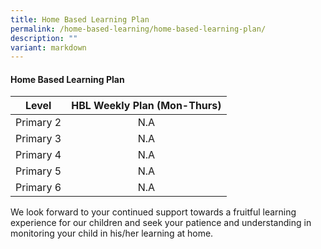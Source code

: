 ```yaml
---
title: Home Based Learning Plan
permalink: /home-based-learning/home-based-learning-plan/
description: ""
variant: markdown
---
```

<h4><strong>Home Based Learning Plan</strong></h4>

|   Level   |HBL Weekly Plan (Mon-Thurs) |
|:---------:|:---------------------------:|
| Primary 2 |    N.A   |
| Primary 3 |             N.A             |
| Primary 4 |             N.A             |
| Primary 5 |             N.A             |
| Primary 6 |              N.A            |

We look forward to your continued support towards a fruitful learning experience for our children and seek your patience and understanding in monitoring your child in his/her learning at home.